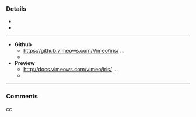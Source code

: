 ### Details
- 
-

***

- **Github**
  - https://github.vimeows.com/Vimeo/iris/ ...
  - 
- **Preview**
  - http://docs.vimeows.com/vimeo/iris/ ...
  -

***
### Comments
cc 
